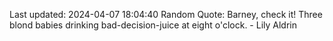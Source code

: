Last updated: 2024-04-07 18:04:40
Random Quote: Barney, check it! Three blond babies drinking bad-decision-juice at eight o'clock. - Lily Aldrin